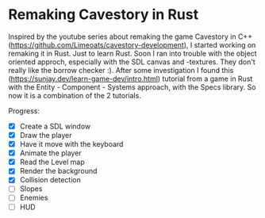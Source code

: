 # Remaking Cavestory in Rust
Inspired by the youtube series about remaking the game Cavestory in C++ (https://github.com/Limeoats/cavestory-development), I started working on remaking it in Rust. Just to learn Rust. Soon I ran into trouble with the object oriented approch, especially with the SDL canvas and -textures. They don't really like the borrow checker :).
After some investigation I found this (https://sunjay.dev/learn-game-dev/intro.html) tutorial from a game in Rust with the Entity - Component - Systems approach, with the Specs library. So now it is a combination of the 2 tutorials.

Progress:
- [x] Create a SDL window
- [x] Draw the player 
- [x] Have it move with the keyboard
- [x] Animate the player
- [x] Read the Level map
- [x] Render the background
- [x] Collision detection
- [ ] Slopes
- [ ] Enemies
- [ ] HUD
